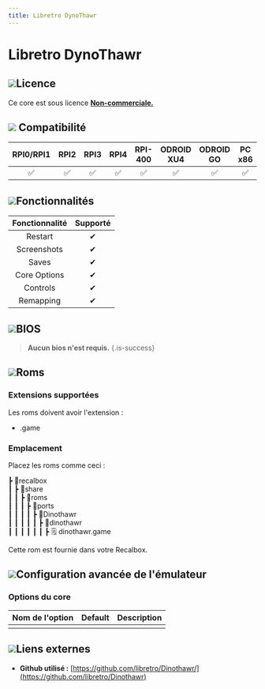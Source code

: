 ```yaml
---
title: Libretro DynoThawr
---
```


# Libretro DynoThawr



## ![](/migration-images/emulateurs/ports/dinothawr/gerald-g-parchment-background-or-border-5.svg)Licence

Ce core est sous licence [**Non-commerciale.**](https://github.com/libretro/Dinothawr/blob/master/LICENSE)

## ![](/migration-images/emulateurs/ports/dinothawr/compatibility.png) Compatibilité

| RPI0/RPI1 | RPI2 | RPI3 | RPI4 | RPI-400 | ODROID XU4 | ODROID GO | PC x86 | PC X86\_64 |
| :---: | :---: | :---: | :---: | :---: | :---: | :---: | :---: | :---: |
| ✅ | ✅ | ✅ | ✅ | ✅ | ✅ | ✅ | ✅ | ✅ |

## ![](/migration-images/emulateurs/ports/dinothawr/cogwheel-145804_640.png)Fonctionnalités

| Fonctionnalité | Supporté |
| :---: | :---: |
| Restart | ✔ |
| Screenshots | ✔ |
| Saves | ✔ |
| Core Options | ✔ |
| Controls | ✔ |
| Remapping | ✔ |

## ![](/migration-images/emulateurs/ports/dinothawr/tqfp32.svg)BIOS


>**Aucun bios n'est requis.**
{.is-success}

## ![](/migration-images/emulateurs/ports/dinothawr/rom-30098_640.png)**Roms**

### **Extensions supportées**

Les roms doivent avoir l'extension :

* .game

### **Emplacement**

Placez les roms comme ceci : 

┣ 📁recalbox  
┃ ┣ 📁share  
┃ ┃ ┣ 📁roms  
┃ ┃ ┃ ┣ 📁ports  
┃ ┃ ┃ ┃ ┣ 📁Dinothawr  
┃ ┃ ┃ ┃ ┃ ┣ 📁dinothawr  
┃ ┃ ┃ ┃ ┃ ┃ ┣ 🗒 dinothawr.game  

Cette rom est fournie dans votre Recalbox.

## ![](/migration-images/emulateurs/ports/dinothawr/hammer-28636_640.png)Configuration avancée de l'émulateur

### Options du core <a id="options-du-core"></a>

| Nom de l'option | Default | Description |
| :---: | :---: | :---: |
|  |  |  |

## ![](/migration-images/emulateurs/ports/dinothawr/kisspng-web-development-world-wide-web-computer-icons-webs-world-wide-web-icon-png-5ab05c24477216.4540070115215073642927.png)**Liens externes**

* **Github utilisé :** [https://github.com/libretro/Dinothawr/](https://github.com/libretro/Dinothawr)


